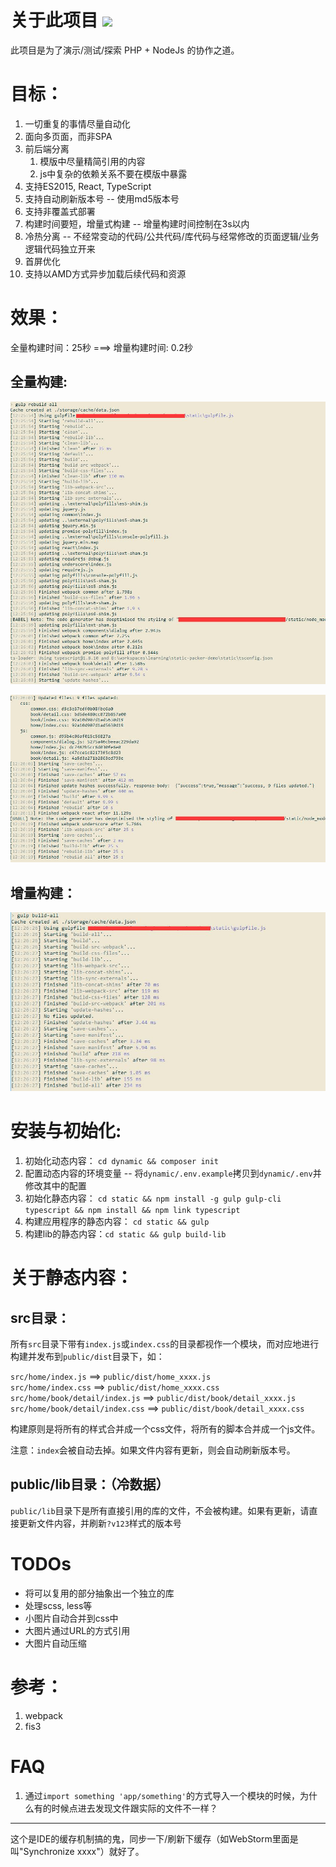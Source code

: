 关于此项目 ![](https://travis-ci.org/Clarence-pan/static-packer-demo.svg)
==========
此项目是为了演示/测试/探索 PHP + NodeJs 的协作之道。

目标：
======

1. 一切重复的事情尽量自动化
2. 面向多页面，而非SPA
3. 前后端分离
    1. 模版中尽量精简引用的内容
    2. js中复杂的依赖关系不要在模版中暴露
4. 支持ES2015, React, TypeScript
5. 支持自动刷新版本号 -- 使用md5版本号
6. 支持非覆盖式部署
7. 构建时间要短，增量式构建 -- 增量构建时间控制在3s以内
8. 冷热分离 -- 不经常变动的代码/公共代码/库代码与经常修改的页面逻辑/业务逻辑代码独立开来
9. 首屏优化
10. 支持以AMD方式异步加载后续代码和资源

效果：
====

全量构建时间：25秒 ===> 增量构建时间: 0.2秒

全量构建:
-------

![](./screenshots/gulp-rebuild-all_01.jpg)

![](./screenshots/gulp-rebuild-all_02.jpg)


增量构建：
--------

![](./screenshots/gulp-build-all.jpg)



安装与初始化:
=======

1. 初始化动态内容： `cd dynamic && composer init`
2. 配置动态内容的环境变量 -- 将`dynamic/.env.example`拷贝到`dynamic/.env`并修改其中的配置
3. 初始化静态内容： `cd static && npm install -g gulp gulp-cli typescript && npm install && npm link typescript`
4. 构建应用程序的静态内容： `cd static && gulp `
5. 构建lib的静态内容：`cd static && gulp build-lib`



关于静态内容：
===========

src目录：
--------
所有`src`目录下带有`index.js`或`index.css`的目录都视作一个模块，而对应地进行构建并发布到`public/dist`目录下，如：

`src/home/index.js`  ==> `public/dist/home_xxxx.js`        
`src/home/index.css` ==> `public/dist/home_xxxx.css`
`src/home/book/detail/index.js`  ==> `public/dist/book/detail_xxxx.js`        
`src/home/book/detail/index.css` ==> `public/dist/book/detail_xxxx.css`

构建原则是将所有的样式合并成一个css文件，将所有的脚本合并成一个js文件。

注意：`index`会被自动去掉。如果文件内容有更新，则会自动刷新版本号。

public/lib目录：（冷数据）
-------------------------
`public/lib`目录下是所有直接引用的库的文件，不会被构建。如果有更新，请直接更新文件内容，并刷新`?v123`样式的版本号


TODOs
=====
- 将可以复用的部分抽象出一个独立的库
- 处理scss, less等
- 小图片自动合并到css中
- 大图片通过URL的方式引用
- 大图片自动压缩

参考：
=====

1. webpack
2. fis3


FAQ
=====

1. 通过`import something 'app/something'`的方式导入一个模块的时候，为什么有的时候点进去发现文件跟实际的文件不一样？
--------------
这个是IDE的缓存机制搞的鬼，同步一下/刷新下缓存（如WebStorm里面是叫"Synchronize xxxx"）就好了。
